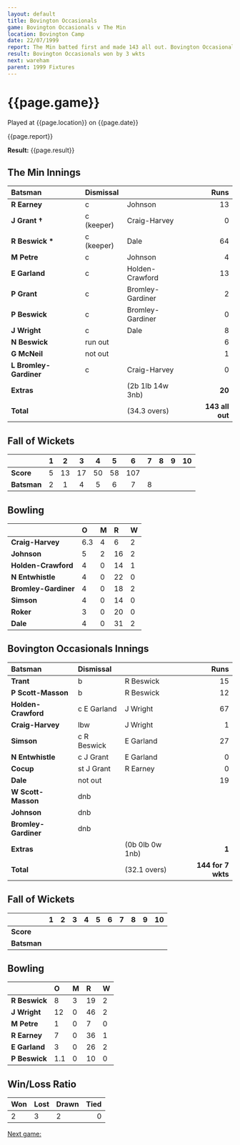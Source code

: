 ```yaml
---
layout: default
title: Bovington Occasionals
game: Bovington Occasionals v The Min
location: Bovington Camp
date: 22/07/1999
report: The Min batted first and made 143 all out. Bovington Occasionals replied with 144 for 7 wkts
result: Bovington Occasionals won by 3 wkts
next: wareham
parent: 1999 Fixtures
---
```


# {{page.game}}

Played at {{page.location}} on {{page.date}}

{{page.report}}

**Result:** {{page.result}}


## The Min Innings

| Batsman | Dismissal |  | Runs |
|:---|:---|---|---:|
| **R Earney** | c | Johnson | 13 |
| **J Grant &#8224;** | c (keeper) | Craig-Harvey | 0 |
| **R Beswick &#42;** | c (keeper) | Dale | 64 |
| **M Petre** | c | Johnson | 4 |
| **E Garland** | c | Holden-Crawford | 13 |
| **P Grant** | c | Bromley-Gardiner | 2 |
| **P Beswick** | c | Bromley-Gardiner | 0 |
| **J Wright** | c | Dale | 8 |
| **N Beswick** | run out |  | 6 |
| **G McNeil** | not out |  | 1 |
| **L Bromley-Gardiner** | c | Craig-Harvey | 0 |
| **Extras** | | (2b 1lb 14w 3nb) | **20** |
| **Total** | | (34.3 overs) | **143 all out** |

## Fall of Wickets

| | 1 | 2 | 3 | 4 | 5 | 6 | 7 | 8 | 9 | 10 |
|---|:---:|:---:|:---:|:---:|:---:|:---:|:---:|:---:|:---:|:---:|
| **Score** | 5 | 13 | 17 | 50 | 58 | 107 |  |  |  |  |
| **Batsman** | 2 | 1 | 4 | 5 | 6 | 7 | 8 |  |  |  |

## Bowling

| | O | M | R | W |
|---|:---|:---|:---|:---|
| **Craig-Harvey** | 6.3 | 4 | 6 | 2 |
| **Johnson** | 5 | 2 | 16 | 2 |
| **Holden-Crawford** | 4 | 0 | 14 | 1 |
| **N Entwhistle** | 4 | 0 | 22 | 0 |
| **Bromley-Gardiner** | 4 | 0 | 18 | 2 |
| **Simson** | 4 | 0 | 14 | 0 |
| **Roker** | 3 | 0 | 20 | 0 |
| **Dale** | 4 | 0 | 31 | 2 |

## Bovington Occasionals Innings

| Batsman | Dismissal |  | Runs |
|:---|:---|---|---:|
| **Trant** | b | R Beswick | 15 |
| **P Scott-Masson** | b | R Beswick | 12 |
| **Holden-Crawford** | c E Garland | J Wright | 67 |
| **Craig-Harvey** | lbw | J Wright | 1 |
| **Simson** | c R Beswick | E Garland | 27 |
| **N Entwhistle** | c J Grant | E Garland | 0 |
| **Cocup** | st J Grant | R Earney | 0 |
| **Dale** | not out |  | 19 |
| **W Scott-Masson** | dnb |  |  |
| **Johnson** | dnb |  |  |
| **Bromley-Gardiner** | dnb |  |  |
| **Extras** | | (0b 0lb 0w 1nb) | **1** |
| **Total** | | (32.1 overs) | **144 for 7 wkts** |

## Fall of Wickets

| | 1 | 2 | 3 | 4 | 5 | 6 | 7 | 8 | 9 | 10 |
|---|:---:|:---:|:---:|:---:|:---:|:---:|:---:|:---:|:---:|:---:|
| **Score** |  |  |  |  |  |  |  |  |  |  |
| **Batsman** |  |  |  |  |  |  |  |  |  |  |

## Bowling

| | O | M | R | W |
|---|:---|:---|:---|:---|
| **R Beswick** | 8 | 3 | 19 | 2 |
| **J Wright** | 12 | 0 | 46 | 2 |
| **M Petre** | 1 | 0 | 7 | 0 |
| **R Earney** | 7 | 0 | 36 | 1 |
| **E Garland** | 3 | 0 | 26 | 2 |
| **P Beswick** | 1.1 | 0 | 10 | 0 |

## Win/Loss Ratio

| Won | Lost | Drawn | Tied |
|:---|:---|:---|---:|
| 2 | 3 | 2 | 0 |

[Next game:]({{page.next}})